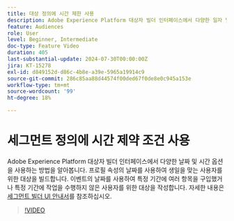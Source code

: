 ```yaml
---
title: 대상 정의에 시간 제한 사용
description: Adobe Experience Platform 대상자 빌더 인터페이스에서 다양한 일자 및 시간 옵션을 사용하는 방법에 대해 알아봅니다.
feature: Audiences
role: User
level: Beginner, Intermediate
doc-type: Feature Video
duration: 405
last-substantial-update: 2024-07-30T00:00:00Z
jira: KT-15278
exl-id: d849152d-d86c-4b8e-a39e-5965a19914c9
source-git-commit: 286c85aa88d44574f00ded67f0de8e0c945a153e
workflow-type: tm+mt
source-wordcount: '99'
ht-degree: 18%

---
```


# 세그먼트 정의에 시간 제약 조건 사용

Adobe Experience Platform 대상자 빌더 인터페이스에서 다양한 날짜 및 시간 옵션을 사용하는 방법을 알아봅니다. 프로필 속성의 날짜를 사용하여 생일을 맞는 사용자를 위한 대상을 빌드합니다. 이벤트의 날짜를 사용하여 특정 기간에 여러 항목을 구입했거나 특정 기간에 작업을 수행하지 않은 사용자를 위한 대상을 작성합니다. 자세한 내용은 [세그먼트 빌더 UI 안내서](https://experienceleague.adobe.com/en/docs/experience-platform/segmentation/ui/segment-builder)를 참조하십시오.

>[!VIDEO](https://video.tv.adobe.com/v/3432259/?learn=on&enablevpops)
